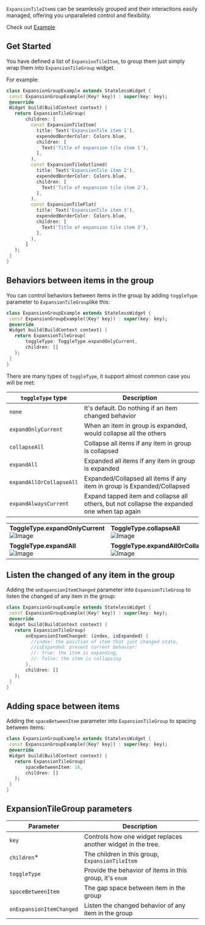 `ExpansionTileItem`s can be seamlessly grouped and their interactions easily managed, offering you unparalleled control and flexibility.

Check out [Example](https://congthanhng.github.io/ExpansionTileGroupExample/)

## Get Started

You have defined a list of `ExpansionTileItem`, to group them just simply wrap them into `ExpansionTileGroup` widget.

For example: 

```dart
class ExpansionGroupExample extends StatelessWidget {
 const ExpansionGroupExample({Key? key}) : super(key: key);
 @override
 Widget build(BuildContext context) {
   return ExpansionTileGroup(
       children: [
         const ExpansionTileItem(
           title: Text('ExpansionTile item 1'),
           expendedBorderColor: Colors.blue,
           children: [
             Text('Title of expansion tile item 1'),
           ],
         ),
         const ExpansionTileOutlined(
           title: Text('ExpansionTile item 2'),
           expendedBorderColor: Colors.blue,
           children: [
             Text('Title of expansion tile item 2'),
           ],
         ),
         const ExpansionTileFlat(
           title: Text('ExpansionTile item 3'),
           expendedBorderColor: Colors.blue,
           children: [
             Text('Title of expansion tile item 3'),
           ],
         ),
       ]
   );
 }
}
```

## Behaviors between items in the group

You can control behaviors between items in the group by adding `toggleType` parameter to `ExpansionTileGroup`like this:

```dart
class ExpansionGroupExample extends StatelessWidget {
 const ExpansionGroupExample({Key? key}) : super(key: key);
 @override
 Widget build(BuildContext context) {
   return ExpansionTileGroup(
       toggleType: ToggleType.expandOnlyCurrent,
       children: []
   );
 }
}
```

There are many types of `toggleType`, it support almost common case you will be met:

| `toggleType` type        | Description                                                                                  |
|--------------------------|----------------------------------------------------------------------------------------------|
| `none`                   | It's default. Do nothing if an item changed behavior                                         |
| `expandOnlyCurrent`      | When an item in group is expanded, would collapse all the others                             |
| `collapseAll`            | Collapse all items if any item in group is collapsed                                         |
| `expandAll`              | Expanded all items if any item in group is expanded                                          |
| `expandAllOrCollapseAll` | Expanded/Collapsed all items if any item in group is Expanded/Collapsed                      |
| `expandAlwaysCurrent`    | Expand tapped item and collapse all others, but not collapse the expanded one when tap again |


|                                                                    |                                                                              |
|--------------------------------------------------------------------|------------------------------------------------------------------------------|
| **ToggleType.expandOnlyCurrent**   <br/> ![Image][ExpandedCurrent] | **ToggleType.collapseAll**          <br/>![Image][CollapseAll]               |
| **ToggleType.expandAll** <br/>![Image][ExpandedAll]                | **ToggleType.expandAllOrCollapseAll** <br/>![Image][ExpandedAndCollapsedAll] |

## Listen the changed of any item in the group

Adding the `onExpansionItemChanged` parameter into `ExpansionTileGroup` to listen the changed of any item in the group:

```dart
class ExpansionGroupExample extends StatelessWidget {
 const ExpansionGroupExample({Key? key}) : super(key: key);
 @override
 Widget build(BuildContext context) {
   return ExpansionTileGroup(
       onExpansionItemChanged: (index, isExpanded) {
         //index: the position of item that just changed state,
         //isExpanded: present current behavior:
         //- true: the item is expanding,
         //- false: the item is collapsing
       },
       children: []
   );
 }
}
```

## Adding space between items

Adding the `spaceBetweenItem` parameter into `ExpansionTileGroup` to spacing between items:

```dart
class ExpansionGroupExample extends StatelessWidget {
 const ExpansionGroupExample({Key? key}) : super(key: key);
 @override
 Widget build(BuildContext context) {
   return ExpansionTileGroup(
       spaceBetweenItem: 16,
       children: []
   );
 }
}
```

## ExpansionTileGroup parameters
| Parameter                | Description                                                  |
|--------------------------|--------------------------------------------------------------|
| `key`                    | Controls how one widget replaces another widget in the tree. |
| `children`*              | The children in this group, `ExpansionTileItem`              |
| `toggleType`             | Provide the behavior of items in this group, it's `enum`     |
| `spaceBetweenItem`       | The gap space between item in the group                      |
| `onExpansionItemChanged` | Listen the changed behavior of any item in the group         |


[ExpansionTile]: https://api.flutter.dev/flutter/material/ExpansionTile-class.html
[ItemTypes]: https://user-images.githubusercontent.com/15138747/208438578-d4bd3321-67cc-4844-b381-c8f29e367baa.gif
[SpecialItemBehaviors]: https://user-images.githubusercontent.com/15138747/208438575-8a9acded-1188-494e-9b01-9ac061c6d911.gif
[ExpandedCurrent]: https://user-images.githubusercontent.com/15138747/208438573-c3ee74c3-b28d-4d73-b224-dc1e7f4f2211.gif
[CollapseAll]: https://user-images.githubusercontent.com/15138747/208438577-035b4815-2bfc-4cdb-92ff-3e643269289d.gif
[ExpandedAll]: https://user-images.githubusercontent.com/15138747/208438574-65d53822-5289-4d56-82f3-2a3d99bf49d8.gif
[ExpandedAndCollapsedAll]: https://user-images.githubusercontent.com/15138747/208438576-e7725572-5b8d-4d43-8033-aef2c3f2ce92.gif
[MainCI]: https://github.com/congthanhng/Expansion-Tile-Group/actions/workflows/dart.yml/badge.svg
[PubSource]: https://img.shields.io/pub/v/expansion_tile_group
[PubLike]: https://img.shields.io/pub/likes/expansion_tile_group
[PubPoint]: https://img.shields.io/pub/points/expansion_tile_group
[PubPopular]: https://img.shields.io/pub/popularity/expansion_tile_group
[ForceBehavior]: https://github.com/congthanhng/Expansion-Tile-Group/issues/22
